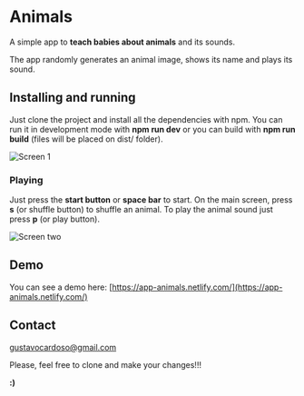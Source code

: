 # Animals
A simple app to **teach babies about animals** and its sounds.

The app randomly generates an animal image, shows its name and plays its sound.

## Installing and running

Just clone the project and install all the dependencies with npm.
You can run it in development mode with **npm run dev** or you can build with **npm run build** (files will be placed on dist/ folder). 

![Screen 1](https://raw.githubusercontent.com/gustavocardoso/animals/master/images/screenshots/pet-sounds-1.png)

### Playing

Just press the **start button** or **space bar** to start. On the main screen, press **s** (or shuffle button) to shuffle an animal. To play the animal sound just press **p** (or play button).

![Screen two](https://raw.githubusercontent.com/gustavocardoso/animals/master/images/screenshots/pet-sounds-2.png)

## Demo

You can see a demo here: [https://app-animals.netlify.com/](https://app-animals.netlify.com/)

## Contact
[gustavocardoso@gmail.com](mailto://gustavocardoso@gmail.com)

Please, feel free to clone and make your changes!!!

**:)**
